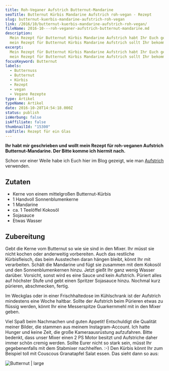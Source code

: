 ```yaml
---
title: Roh-Veganer Aufstrich Butternut-Mandarine
seoTitle: Butternut Kürbis Mandarine Aufstrich roh-vegan - Rezept
slug: butternut-kuerbis-mandarine-aufstrich-roh-vegan
link: /2016/10/butternut-kuerbis-mandarine-aufstrich-roh-vegan/
fileName: 2016-10---roh-veganer-aufstrich-butternut-mandarine.md
description:
  Mein Rezept für Butternut Kürbis Mandarine Aufstrich habt Ihr Euch gewünscht,
  mein Rezept für Butternut Kürbis Mandarine Aufstrich sollt Ihr bekommen.
excerpt:
  Mein Rezept für Butternut Kürbis Mandarine Aufstrich habt Ihr Euch gewünscht,
  mein Rezept für Butternut Kürbis Mandarine Aufstrich sollt Ihr bekommen.
focusKeyword: Butternut
labels:
  - Butternuss
  - Butternut
  - Kürbis
  - Rezept
  - vegan
  - Vegane Rezepte
type: Artikel
typeName: Artikel
date: 2016-10-28T14:54:18.000Z
status: publish
isWerbung: false
isAffiliate: false
thumbnailId: "15300"
subTitle: Rezept für ein Glas
---
```


<strong>Ihr habt mir geschrieben und wollt mein Rezept für roh-veganen Aufstrich
Butternut-Mandarine. Der Bitte komme ich hiermit nach.</strong>

Schon vor einer Weile habe ich Euch hier im Blog gezeigt, wie man
[Aufstrich](/2014/09/butternusskurbis-aus-dem-ofen/) verwenden.

## Zutaten

<ul>
    <li>Kerne von einem mittelgroßen Butternut-Kürbis</li>
    <li>1 Handvoll Sonnenblumenkerne</li>
    <li>1 Mandarine</li>
    <li>ca. 1 Teelöffel Kokosöl</li>
    <li>Sojasauce</li>
    <li>Etwas Wasser</li>
</ul>

## Zubereitung

Gebt die Kerne vom Butternut so wie sie sind in den Mixer. Ihr müsst sie nicht
kochen oder anderweitig vorbereiten. Auch das restliche Kürbisfleisch, das beim
Ausstechen daran hängen bleibt, könnt Ihr mit verarbeiten. Schält die Mandarine
und fügt sie zusammen mit dem Kokosöl und den Sonnenblumenkernen hinzu. Jetzt
gießt Ihr ganz wenig Wasser darüber. Vorsicht, sonst wird es eine Sauce und kein
Aufstrich. Püriert alles auf höchster Stufe und gebt einen Spritzer Sojasauce
hinzu. Nochmal kurz pürieren, abschmecken, fertig.

Im Weckglas oder in einer Frischhaltedose im Kühlschrank ist der Aufstrich
mindestens eine Woche haltbar. Sollte der Aufstrich beim Pürieren etwas zu
flüssig werden, könnt Ihr eine Messerspitze Guarkernmehl mit in den Mixer geben.

Viel Spaß beim Nachmachen und guten Appetit! Entschuldigt die Qualität meiner
Bilder, die stammen aus meinem Instagram-Account. Ich hatte Hunger und keine
Zeit, die große Kameraausrüstung aufzufahren. Bitte bedenkt, dass unser Mixer
einen 2 PS Motor besitzt und Aufstriche daher immer schön cremig werden. Sollte
Eurer nicht so stark sein, müsst Ihr gegebenenfalls mit dem Stabmixer
nachhelfen. :-) Den Kürbis könnt Ihr zum Beispiel toll mit Couscous Granatapfel
Salat essen. Das sieht dann so aus:

![Butternut | large](http://cardamonchai.com/wp-content/uploads/2016/10/IMG_0061-800x800.jpg)
